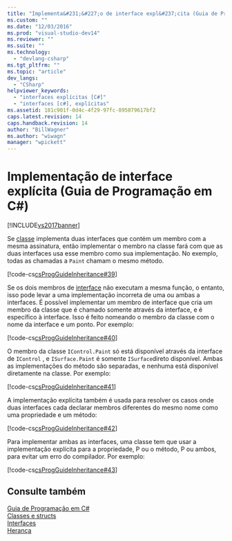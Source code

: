 ```yaml
---
title: "Implementa&#231;&#227;o de interface expl&#237;cita (Guia de Programa&#231;&#227;o em C#) | Microsoft Docs"
ms.custom: ""
ms.date: "12/03/2016"
ms.prod: "visual-studio-dev14"
ms.reviewer: ""
ms.suite: ""
ms.technology: 
  - "devlang-csharp"
ms.tgt_pltfrm: ""
ms.topic: "article"
dev_langs: 
  - "CSharp"
helpviewer_keywords: 
  - "interfaces explícitas [C#]"
  - "interfaces [c#], explícitas"
ms.assetid: 181c901f-0d4c-4f29-97fc-895079617bf2
caps.latest.revision: 14
caps.handback.revision: 14
author: "BillWagner"
ms.author: "wiwagn"
manager: "wpickett"
---
```

# Implementa&#231;&#227;o de interface expl&#237;cita (Guia de Programa&#231;&#227;o em C#)
[!INCLUDE[vs2017banner](../../../csharp/includes/vs2017banner.md)]

Se [classe](../../../csharp/language-reference/keywords/class.md) implementa duas interfaces que contém um membro com a mesma assinatura, então implementar o membro na classe fará com que as duas interfaces usa esse membro como sua implementação.  No exemplo, todas as chamadas a `Paint` chamam o mesmo método.  
  
 [!code-cs[csProgGuideInheritance#39](../../../csharp/programming-guide/classes-and-structs/codesnippet/CSharp/explicit-interface-implementation_1.cs)]  
  
 Se os dois membros de [interface](../../../csharp/language-reference/keywords/interface.md) não executam a mesma função, o entanto, isso pode levar a uma implementação incorreta de uma ou ambas a interfaces.  É possível implementar um membro de interface que cria um membro da classe que é chamado somente através da interface, e é específico à interface.  Isso é feito nomeando o membro da classe com o nome da interface e um ponto.  Por exemplo:  
  
 [!code-cs[csProgGuideInheritance#40](../../../csharp/programming-guide/classes-and-structs/codesnippet/CSharp/explicit-interface-implementation_2.cs)]  
  
 O membro da classe `IControl.Paint` só está disponível através da interface de `IControl` , e `ISurface.Paint` é somente `ISurface`direto disponível.  Ambas as implementações do método são separadas, e nenhuma está disponível diretamente na classe.  Por exemplo:  
  
 [!code-cs[csProgGuideInheritance#41](../../../csharp/programming-guide/classes-and-structs/codesnippet/CSharp/explicit-interface-implementation_3.cs)]  
  
 A implementação explícita também é usada para resolver os casos onde duas interfaces cada declarar membros diferentes do mesmo nome como uma propriedade e um método:  
  
 [!code-cs[csProgGuideInheritance#42](../../../csharp/programming-guide/classes-and-structs/codesnippet/CSharp/explicit-interface-implementation_4.cs)]  
  
 Para implementar ambas as interfaces, uma classe tem que usar a implementação explícita para a propriedade, P ou o método, P ou ambos, para evitar um erro do compilador.  Por exemplo:  
  
 [!code-cs[csProgGuideInheritance#43](../../../csharp/programming-guide/classes-and-structs/codesnippet/CSharp/explicit-interface-implementation_5.cs)]  
  
## Consulte também  
 [Guia de Programação em C\#](../../../csharp/programming-guide/index.md)   
 [Classes e structs](../../../csharp/programming-guide/classes-and-structs/index.md)   
 [Interfaces](../../../visual-basic/reference/command-line-compiler/index.md)   
 [Herança](../../../csharp/programming-guide/classes-and-structs/inheritance.md)